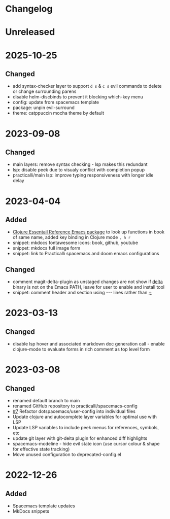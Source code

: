 # Changelog

# Unreleased

# 2025-10-25
## Changed
- add syntax-checker layer to support `d s` & `c s` evil commands to delete or change surrounding parens
- disable helm-discbinds to prevent it blocking which-key menu
- config: update from spacemacs template
- package: unpin evil-surround
- theme: catppuccin mocha theme by default

# 2023-09-08
## Changed
- main layers: remove syntax checking - lsp makes this redundant
- lsp: disable peek due to visualy conflict with completion popup
- practicalli/main lsp: improve typing responsiveness with longer idle delay

# 2023-04-04
## Added
- [Clojure Essentail Reference Emacs package](https://github.com/p3r7/clojure-essential-ref) to look up functions in book of same name, added key binding in Clojure mode `, h r`
- snippet: mkdocs fontawesome icons: book, github, youtube
- snippet: mkdocs full image form
- snippet: link to Practicalli spacemacs and doom emacs configurations

## Changed
- comment magit-delta-plugin as unstaged changes are not show if [delta](https://github.com/dandavison/delta) binary is not on the Emacs PATH, leave for user to enable and install tool
- snippet: comment header and section using --- lines rather than ;;;


# 2023-03-13
## Changed
- disable lsp hover and associated markdown doc generation call - enable clojure-mode to evaluate forms in rich comment as top level form

# 2023-03-08
## Changed
* renamed default branch to main
* renamed GitHub repository to practicalli/spacemacs-config
* [#7](https://github.com/practicalli/spacemacs-config/pull/7) Refactor dotspacemacs/user-config into individual files
* Update clojure and autocomplete layer variables for optimal use with LSP
* Update LSP variables to include peek menus for references, symbols, etc
* update git layer with git-delta plugin for enhanced diff highlights
* spacemacs-modeline - hide evil state icon (use cursor colour & shape for effective state tracking)
* Move unused configuration to deprecated-config.el

# 2022-12-26
## Added
* Spacemacs template updates
* MkDocs snippets
